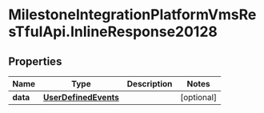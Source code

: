 # MilestoneIntegrationPlatformVmsResTfulApi.InlineResponse20128

## Properties
Name | Type | Description | Notes
------------ | ------------- | ------------- | -------------
**data** | [**UserDefinedEvents**](UserDefinedEvents.md) |  | [optional] 
